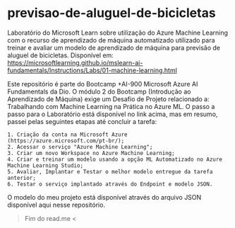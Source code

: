 # previsao-de-aluguel-de-bicicletas
Laboratório do Microsoft Learn sobre utilização do Azure Machine Learning com o recurso de aprendizado de máquina automatizado utilizado para treinar e avaliar um modelo de aprendizado de máquina para previsão de aluguel de bicicletas. Disponível em: https://microsoftlearning.github.io/mslearn-ai-fundamentals/Instructions/Labs/01-machine-learning.html

Este repositório é parte do Bootcamp +AI-900 Microsoft Azure AI Fundamentals da Dio.
O módulo 2 do Bootcamp (Introdução ao Aprendizado de Máquina) exige um Desafio de Projeto relacionado a: Trabalhando com Machine Learning na Prática no Azure ML. 
O passo a passo para o Laboratório está disponível no link acima, mas em resumo, passei pelas seguintes etapas até concluir a tarefa:

    1. Criação da conta na Microsoft Azure (https://azure.microsoft.com/pt-br/);
    2. Acessar o serviço "Azure Machine Learning";
    3. Criar um novo Workspace no Azure Machine Learning;
    4. Criar e treinar um modelo usando a opção ML Automatizado no Azure Machine Learning Studio;
    5. Avaliar, Implantar e Testar o melhor modelo entregue da tarefa anterior;
    6. Testar o serviço implantado através do Endpoint e modelo JSON.

O modelo do meu projeto está disponível através do arquivo JSON disponível aqui nesse repositório.

> Fim do read.me <
